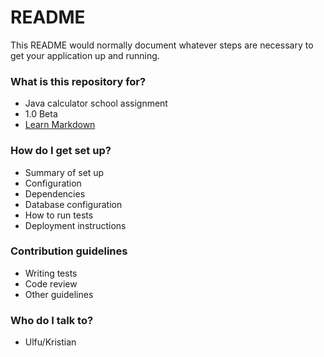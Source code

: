 # README #

This README would normally document whatever steps are necessary to get your application up and running.

### What is this repository for? ###

* Java calculator school assignment
* 1.0 Beta
* [Learn Markdown](https://bitbucket.org/tutorials/markdowndemo)

### How do I get set up? ###

* Summary of set up
* Configuration
* Dependencies
* Database configuration
* How to run tests
* Deployment instructions

### Contribution guidelines ###

* Writing tests
* Code review
* Other guidelines

### Who do I talk to? ###

* Ulfu/Kristian